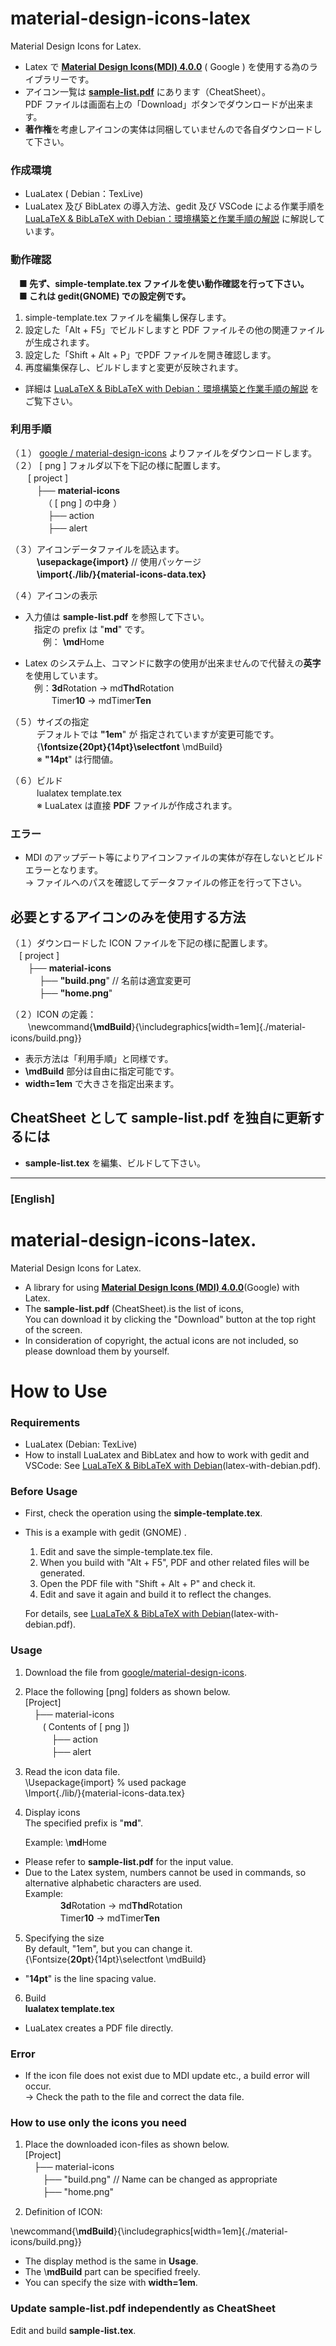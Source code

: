 material-design-icons-latex
==========

Material Design Icons for Latex.

- Latex で **[Material Design Icons(MDI) 4.0.0](https://github.com/google/material-design-icons/)**
 ( Google  ) を使用する為のライブラリーです。
- アイコン一覧は [**sample-list.pdf**](https://github.com/ru-museum/material-design-icons-latex/blob/main/sample-list.pdf) にあります（CheatSheet）。  
PDF ファイルは画面右上の「Download」ボタンでダウンロードが出来ます。 
- **著作権**を考慮しアイコンの実体は同梱していませんので各自ダウンロードして下さい。

### 作成環境
- LuaLatex  ( Debian：TexLive) 
- LuaLatex 及び BibLatex の導入方法、gedit 及び VSCode による作業手順を  
 [LuaLaTeX & BibLaTeX with Debian：環境構築と作業手順の解説](https://github.com/ru-museum/material-design-icons-latex/blob/main/latex-with-debian.pdf) に解説しています。

### 動作確認
　**■ 先ず、simple-template.tex ファイルを使い動作確認を行って下さい。**  
　**■ これは gedit(GNOME) での設定例です。**

  1. simple-template.tex ファイルを編集し保存します。  
  2. 設定した「Alt + F5」でビルドしますと PDF ファイルその他の関連ファイルが生成されます。  
  3. 設定した「Shift + Alt + P」でPDF ファイルを開き確認します。  
  4. 再度編集保存し、ビルドしますと変更が反映されます。  
- 詳細は [LuaLaTeX & BibLaTeX with Debian：環境構築と作業手順の解説](https://github.com/ru-museum/material-design-icons-latex/blob/main/latex-with-debian.pdf) をご覧下さい。

### 利用手順
（１） [google /
material-design-icons](https://github.com/google/material-design-icons/) よりファイルをダウンロードします。  
（２） [ png ] フォルダ以下を下記の様に配置します。  
　　[ project ]   
　　　├── **material-icons**  
　  　　　（ [ png ]  の中身 ）  
  　 　　　├── action  
  　　 　　├── alert  

（３）アイコンデータファイルを読込ます。  
　　　**\usepackage{import}**  // 使用パッケージ  
　　　**\import{./lib/}{material-icons-data.tex}**

（４）アイコンの表示  
   - 入力値は **sample-list.pdf** を参照して下さい。  
　指定の prefix は "**md**" です。  
　　例： **\md**Home

- Latex のシステム上、コマンドに数字の使用が出来ませんので代替えの**英字**を使用しています。  
　例：**3d**Rotation → md**Thd**Rotation  
　　　Timer**10** → mdTimer**Ten**  

（５）サイズの指定  
　　　デフォルトでは **"1em**" が 指定されていますが変更可能です。  
　　　{**\fontsize{20pt}{14pt}\selectfont** \mdBuild}  
　　　※ **"14pt**" は行間値。   

（６）ビルド  
　　　lualatex template.tex  
　　　※ LuaLatex は直接 **PDF** ファイルが作成されます。

### エラー
- MDI のアップデート等によりアイコンファイルの実体が存在しないとビルドエラーとなります。  
→ ファイルへのパスを確認してデータファイルの修正を行って下さい。  

## 必要とするアイコンのみを使用する方法

（１）ダウンロードした ICON ファイルを下記の様に配置します。  
　[ project ]   
　　├── **material-icons**   
  　　 　├── **"build.png**" // 名前は適宜変更可  
  　 　　├── **"home.png**"  

（２）ICON の定義：  
　　\newcommand{**\mdBuild**}{\includegraphics[width=1em]{./material-icons/build.png}}
- 表示方法は「利用手順」と同様です。
- **\mdBuild** 部分は自由に指定可能です。
- **width=1em** で大きさを指定出来ます。

## CheatSheet として **sample-list.pdf** を独自に更新するには
   - **sample-list.tex** を編集、ビルドして下さい。

***
### [English]

material-design-icons-latex.
=======================

Material Design Icons for Latex.

-  A library for using  [**Material Design Icons (MDI) 4.0.0**](https://github.com/google/material-design-icons/)(Google) with Latex.
-  The **sample-list.pdf** (CheatSheet).is the  list of icons,  
 You can download it by clicking the "Download" button at the top right of the screen.
-  In consideration of copyright, the actual icons are not included, so please download them by yourself.

How to Use
========
### Requirements

-  LuaLatex (Debian: TexLive)
-  How to install LuaLatex and BibLatex and how to work with gedit and VSCode:
    See [LuaLaTeX & BibLaTeX with Debian](https://github.com/ru-museum/material-design-icons-latex/blob/main/latex-with-debian.pdf)(latex-with-debian.pdf).

### Before Usage

- First, check the operation using the **simple-template.tex**.  
- This is a example with gedit (GNOME) .  
    1. Edit and save the simple-template.tex file.  
    2. When you build with  "Alt + F5", PDF and other related files will be generated.  
    3. Open the PDF file with "Shift + Alt + P" and check it.  
    4. Edit and save it again and build it to reflect the changes.

    For details, see [LuaLaTeX & BibLaTeX with Debian](https://github.com/ru-museum/material-design-icons-latex/blob/main/latex-with-debian.pdf)(latex-with-debian.pdf).

### Usage 

1.  Download the file from [google/material-design-icons](https://github.com/google/material-design-icons/).
2. Place the following [png] folders as shown below.  
[Project]  
　├── material-icons  
   　　( Contents of [ png ])  
　　　├── action  
　　　├── alert  

3. Read the icon data file.  
\Usepackage{import} % used  package   
\Import{./lib/}{material-icons-data.tex}

4. Display icons  
The specified prefix is "**md**".  
 
    Example: \\**md**Home

-    Please refer to **sample-list.pdf** for the input value.   
-    Due to the Latex system, numbers cannot be used in commands, so alternative alphabetic characters are used.  
    Example:  
　　　　**3d**Rotation → md**Thd**Rotation  
　　　　Timer**10** → mdTimer**Ten**

5. Specifying the size  
By default, "1em", but you can change it.   
{\Fontsize{**20pt**}{14pt}\selectfont \mdBuild}
* "**14pt**" is the line spacing value.

6. Build  
**lualatex template.tex**
- LuaLatex creates a PDF file directly.

### Error

- If the icon file does not exist due to MDI update etc., a build error will occur.  
    → Check the path to the file and correct the data file.

### How to use only the icons you need

1.  Place the downloaded icon-files as shown below.  
[Project]  
　├── material-icons  
　　├── "build.png" // Name can be changed as appropriate  
　　├── "home.png"

2. Definition of ICON:
 
\newcommand{\\**mdBuild**}{\includegraphics[width=1em]{./material-icons/build.png}}

- The display method is the same in **Usage**.
- The \\**mdBuild** part can be specified freely.
- You can specify the size with **width=1em**.

### Update sample-list.pdf independently as CheatSheet
Edit and build **sample-list.tex**.


